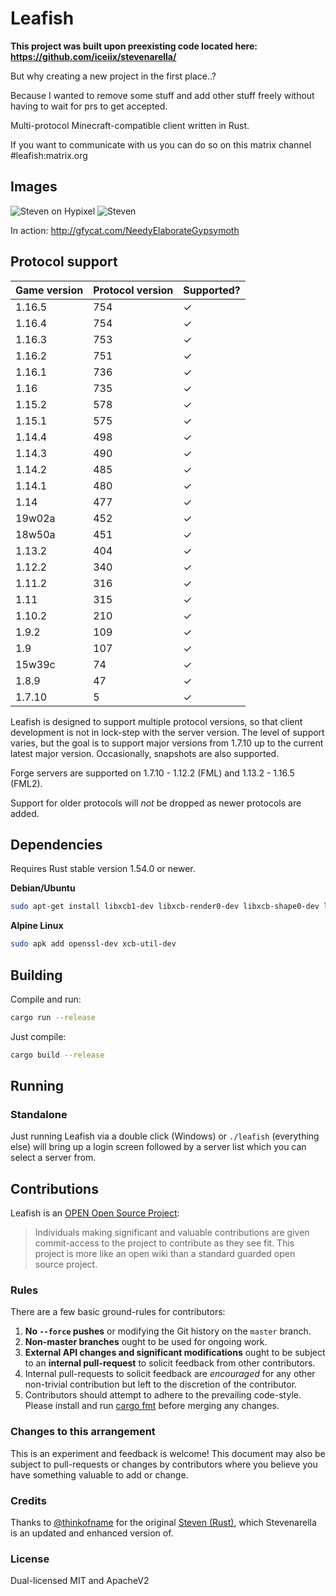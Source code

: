 # Leafish
**This project was built upon preexisting code located here: https://github.com/iceiix/stevenarella/**

But why creating a new project in the first place..?

Because I wanted to remove some stuff and add other stuff freely without having to wait for prs to get accepted.

Multi-protocol Minecraft-compatible client written in Rust.

If you want to communicate with us you can do so on this matrix channel #leafish:matrix.org

## Images

![Steven on Hypixel](https://i.imgur.com/PM5fLuu.png)
![Steven](https://i.imgur.com/RRspOQF.png)


In action: http://gfycat.com/NeedyElaborateGypsymoth


## Protocol support

| Game version | Protocol version | Supported? |
| ------ | --- | --- |
| 1.16.5 | 754 | ✓ |
| 1.16.4 | 754 | ✓ |
| 1.16.3 | 753 | ✓ |
| 1.16.2 | 751 | ✓ |
| 1.16.1 | 736 | ✓ |
| 1.16 | 735 | ✓ |
| 1.15.2 | 578 | ✓ |
| 1.15.1 | 575 | ✓ |
| 1.14.4 | 498 | ✓ |
| 1.14.3 | 490 | ✓ |
| 1.14.2 | 485 | ✓ |
| 1.14.1 | 480 | ✓ |
| 1.14 | 477 | ✓ |
| 19w02a | 452 | ✓ |
| 18w50a | 451 | ✓ |
| 1.13.2 | 404 | ✓ |
| 1.12.2 | 340 | ✓ |
| 1.11.2 | 316 | ✓ |
| 1.11   | 315 | ✓ |
| 1.10.2 | 210 | ✓ |
| 1.9.2  | 109 | ✓ |
| 1.9    | 107 | ✓ |
| 15w39c | 74  | ✓ |
| 1.8.9  | 47  | ✓ |
| 1.7.10 | 5   | ✓ |

Leafish is designed to support multiple protocol versions, so that client
development is not in lock-step with the server version. The level of
support varies, but the goal is to support major versions from 1.7.10
up to the current latest major version. Occasionally, snapshots are also supported.

Forge servers are supported on 1.7.10 - 1.12.2 (FML) and 1.13.2 - 1.16.5 (FML2).

Support for older protocols will _not_ be dropped as newer protocols are added.

## Dependencies

Requires Rust stable version 1.54.0 or newer.

**Debian/Ubuntu**

```bash
sudo apt-get install libxcb1-dev libxcb-render0-dev libxcb-shape0-dev libxcb-xfixes0-dev libxcb-composite0-dev
```

**Alpine Linux**

```bash
sudo apk add openssl-dev xcb-util-dev
```

## Building

Compile and run:
```bash
cargo run --release
```
Just compile:
```bash
cargo build --release
```

## Running

### Standalone

Just running Leafish via a double click (Windows) or `./leafish` (everything else)
will bring up a login screen followed by a server list which you can select a server
from.

## Contributions

Leafish is an [OPEN Open Source Project](https://github.com/openopensource/openopensource.github.io):

> Individuals making significant and valuable contributions are given
> commit-access to the project to contribute as they see fit. This project
> is more like an open wiki than a standard guarded open source project.

### Rules

There are a few basic ground-rules for contributors:

1. **No `--force` pushes** or modifying the Git history on the `master` branch.
1. **Non-master branches** ought to be used for ongoing work.
1. **External API changes and significant modifications** ought to be subject to an **internal pull-request** to solicit feedback from other contributors.
1. Internal pull-requests to solicit feedback are *encouraged* for any other non-trivial contribution but left to the discretion of the contributor.
1. Contributors should attempt to adhere to the prevailing code-style. Please install and run [cargo fmt](https://github.com/rust-lang/rustfmt) before merging any changes.

### Changes to this arrangement

This is an experiment and feedback is welcome! This document may also be
subject to pull-requests or changes by contributors where you believe
you have something valuable to add or change.

### Credits

Thanks to [@thinkofname](https://github.com/thinkofname/) for
the original [Steven (Rust)](https://github.com/thinkofname/steven),
which Stevenarella is an updated and enhanced version of.

### License

Dual-licensed MIT and ApacheV2
